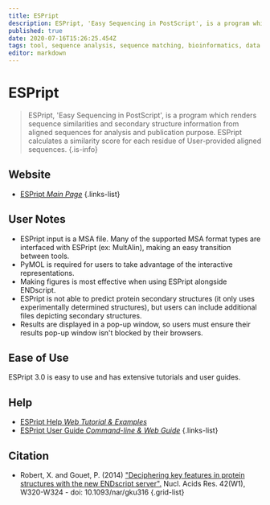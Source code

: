 ```yaml
---
title: ESPript
description: ESPript, 'Easy Sequencing in PostScript', is a program which renders sequence similarities and secondary structure information from aligned sequences for analysis and publication purpose.
published: true
date: 2020-07-16T15:26:25.454Z
tags: tool, sequence analysis, sequence matching, bioinformatics, data visualization, prediction, protein, structural alignment, conservation, curated, model, protein domain, interaction, protein-protein, structural analysis, residue, webserver
editor: markdown
---
```


# ESPript

> ESPript, 'Easy Sequencing in PostScript', is a program which renders sequence similarities and secondary structure information from aligned sequences for analysis and publication purpose.
&NewLine;
ESPript calculates a similarity score for each residue of User-provided aligned sequences.
{.is-info}


## Website

- [ESPript *Main Page*](http://espript.ibcp.fr/ESPript/ESPript/)
{.links-list}

## User Notes

- ESPript input is a MSA file. Many of the supported MSA format types are interfaced with ESPript (ex: MultAlin), making an easy transition between tools.  
- PyMOL is required for users to take advantage of the interactive representations.
- Making figures is most effective when using ESPript alongside ENDscript.
- ESPript is not able to predict protein secondary structures (it only uses experimentally determined structures), but users can include additional files depicting secondary structures.
- Results are displayed in a pop-up window, so users must ensure their results pop-up window isn't blocked by their browsers.

## Ease of Use

ESPript 3.0 is easy to use and has extensive tutorials and user guides.

## Help

- [ESPript Help *Web Tutorial & Examples*](http://espript.ibcp.fr/ESPript/ESPript/esp_tutorial.php)
- [ESPript User Guide *Command-line & Web Guide*](http://espript.ibcp.fr/ESPript/ESPript/esp_userguide.php)
{.links-list}

## Citation

- Robert, X. and Gouet, P. (2014) ["Deciphering key features in protein structures with the new ENDscript server".](https://academic.oup.com/nar/article/42/W1/W320/2435247) Nucl. Acids Res. 42(W1), W320-W324 - doi: 10.1093/nar/gku316 
{.grid-list}